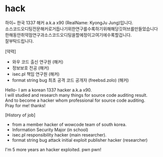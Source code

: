 # hack

하이~ 한국 1337 해커 a.k.a x90 (RealName: KyongJu Jung)입니다.<br>
소스코드오디팅전문해커로거듭나기위한연구를수록하기위해해당깃허브를만들었습니다<br>
한해동안취약점연구과소스코드오디팅을할예정이고여기에수록할겁니다.<br>
잘부탁드립니다.

[약력]
- 와우 코드 출신 연구원 (해커)
- 정보보호 전공 (해커)
- isec.pl 책임 연구원 (해커)
- format string bug 최초 공격 코드 공개자 (freebsd.zolo) (해커)

Hello- I am a korean 1337 hacker a.k.a x90.<br>
I will studied and research many things for source code auditing result.<br>
And to become a hacker whom professional for source code auditing.<br>
Pray for me! thanks!

[History of job]
- from a member hacker of wowcode team of south korea.
- Information Security Major (in school)
- isec.pl responsibility hacker (main researcher).
- format string bug attack initial exploit publisher hacker (researcher)


I'm 5 more years an hacker exploited.
pwn pwn!
